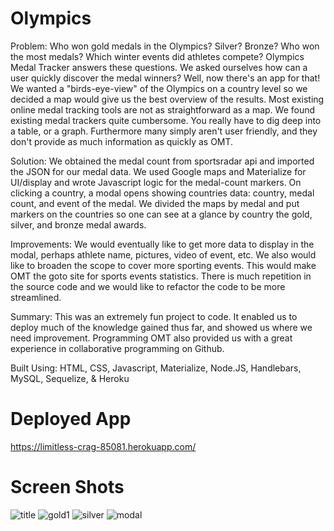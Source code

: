 # Olympics
Problem: Who won gold medals in the Olympics? Silver? Bronze? Who won the most medals? Which winter events did athletes compete? Olympics Medal Tracker answers these questions. We asked ourselves how can a user quickly discover the medal winners? Well, now there's an app for that! We wanted a "birds-eye-view" of the Olympics on a country level so we decided a map would give us the best overview of the results. Most existing online medal tracking tools are not as straightforward as a map. We found existing medal trackers quite cumbersome. You really have to dig deep into a table, or a graph. Furthermore many simply aren't user friendly, and they don't provide as much information as quickly as OMT. 

Solution: We obtained the medal count from sportsradar api and imported the JSON for our medal data.  We used Google maps and Materialize for UI/display and wrote Javascript logic for the medal-count markers. On clicking a country, a modal opens showing countries data: country, medal count, and event of the medal. We divided the maps by medal and put markers on the countries so one can see at a glance by country the gold, silver, and bronze medal awards.

Improvements: We would eventually like to get more data to display in the modal, perhaps athlete name, pictures, video of event, etc. We also would like to broaden the scope to cover more sporting events. This would make OMT the goto site for sports events statistics. There is much repetition in the source code and we would like to refactor the code to be more streamlined. 

Summary: This was an extremely fun project to code. It enabled us to deploy much of the knowledge gained thus far, and showed us where we need improvement. Programming OMT also provided us with a great experience in collaborative programming on Github.

Built Using: HTML, CSS, Javascript, Materialize, Node.JS, Handlebars, MySQL, Sequelize, & Heroku

# Deployed App
https://limitless-crag-85081.herokuapp.com/

# Screen Shots

![title](https://user-images.githubusercontent.com/27470842/36926025-7e0dffc4-1e2a-11e8-98c2-f09ddbcac661.PNG)
![gold1](https://user-images.githubusercontent.com/27470842/36926039-8ff005de-1e2a-11e8-9254-206debe6731c.PNG)
![silver](https://user-images.githubusercontent.com/27470842/36926051-9897124a-1e2a-11e8-9be1-f098276bc8a2.PNG)
![modal](https://user-images.githubusercontent.com/27470842/36926153-1ae33c10-1e2b-11e8-9d84-7ff318e4859a.PNG)
